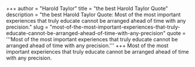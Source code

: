 +++
author = "Harold Taylor"
title = "the best Harold Taylor Quote"
description = "the best Harold Taylor Quote: Most of the most important experiences that truly educate cannot be arranged ahead of time with any precision."
slug = "most-of-the-most-important-experiences-that-truly-educate-cannot-be-arranged-ahead-of-time-with-any-precision"
quote = '''Most of the most important experiences that truly educate cannot be arranged ahead of time with any precision.'''
+++
Most of the most important experiences that truly educate cannot be arranged ahead of time with any precision.
